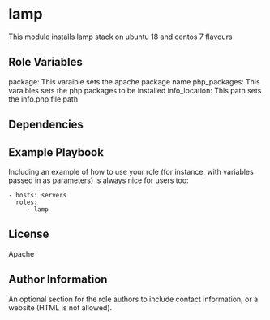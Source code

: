 lamp
=====

This module installs lamp stack on ubuntu 18 and centos 7 flavours


Role Variables
--------------

package: This varaible sets the apache package name
php_packages: This varaibles sets the php packages to be installed
info_location: This path sets the info.php file path

Dependencies
------------


Example Playbook
----------------

Including an example of how to use your role (for instance, with variables passed in as parameters) is always nice for users too:

    - hosts: servers
      roles:
         - lamp

License
-------

Apache

Author Information
------------------

An optional section for the role authors to include contact information, or a website (HTML is not allowed).
